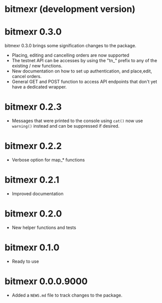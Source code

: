 # bitmexr (development version)

# bitmexr 0.3.0

bitmexr 0.3.0 brings some signification changes to the package.

* Placing, editing and cancelling orders are now supported
* The testnet API can be accesses by using the "tn_" prefix to any of the existing / new functions.
* New documentation on how to set up authentication, and place,edit, cancel orders.
* General GET and POST function to access API endpoints that don't yet have a dedicated wrapper.

# bitmexr 0.2.3

* Messages that were printed to the console using `cat()` now use `warning()` instead and can be suppressed if desired.

# bitmexr 0.2.2

* Verbose option for map_* functions

# bitmexr 0.2.1

* Improved documentation

# bitmexr 0.2.0

* New helper functions and tests

# bitmexr 0.1.0 

* Ready to use

# bitmexr 0.0.0.9000

* Added a `NEWS.md` file to track changes to the package.
